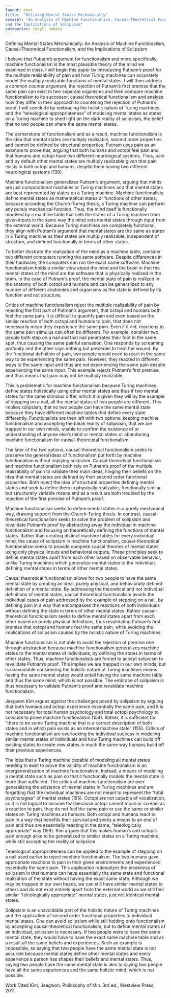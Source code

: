 ```yaml
---
layout: post
title:  "Defining Mental States Mechanically"
excerpt: "An Analysis of Machine Functionalism, Causal-Theoretical Functionalism, 
and the Implications of Solipsism"
categories: jekyll update
---
```


Defining Mental States Mechanically: An Analysis of Machine Functionalism, Causal-Theoretical Functionalism, and the Implications of Solipsism

I believe that Putnam’s argument for functionalism and more specifically, machine functionalism is the most plausible theory of the mind we examined in class. I will begin this paper by introducing Putnam’s proof for the multiple realizability of pain and how Turing machines can accurately model the multiply realizable functions of mental states. I will then address a common counter argument, the rejection of Putnam’s first premise that the same pain can exist in two separate organisms and then compare machine functionalism to its successor, causal theoretical functionalism and analyze how they differ in their approach to countering the rejection of Putnam’s proof. I will conclude by embracing the holistic nature of Turing machines and the “teleological appropriateness” of modeling mental states as states on a Turing machine to shed light on the dark reality of solipsism, the belief that no two people can share the same mental states.  

The cornerstone of functionalism and as a result, machine functionalism is the idea that mental states are multiply realizable, second order properties and cannot be defined by structural properties. Putnam uses pain as an example to prove this, arguing that both humans and octopi feel pain and that humans and octopi have two different neurological systems. Thus, pain and by default other mental states are multiply realizable given that pain exists in both octopi and humans, despite them having two different neurological systems (130).

Machine functionalism generalizes Putnam’s argument, arguing that minds are just computational machines or Turing machines and that mental states are best represented by states on a Turing machine. Machine functionalists define mental states as mathematical states or functions of other states, because according the Church-Turing thesis, a Turing machine can perform any purely mechanical function. Thus, the mind itself is functionally modeled by a machine table that sets the states of a Turing machine from given inputs in the same way the mind sets mental states through input from the external world. Because Turing machines are completely functional, they align with Putnam’s argument that mental states are the same as states in a Turing machine as their states are multiply realizable, independent of structure, and defined functionally in terms of other states.  
  
To better illustrate the realization of the mind as a machine table, consider two different computers running the same software. Despite differences in their hardware, the computers can run the exact same software. Machine functionalism holds a similar view about the mind and the brain in that the mental states of the mind are the software that is physically realized in the brain. In the case of Putnam’s proof, the mental state of pain is realized in the anatomy of both octopi and humans and can be generalized to any number of different anatomies and organisms as the state is defined by its function and not structure. 
  
Critics of machine functionalism reject the multiple realizability of pain by rejecting the first part of Putman’s argument, that octopi and humans both feel the same pain. It is difficult to quantify pain and even based on the similar reaction of both octopi and humans to pain, that does not necessarily mean they experience the same pain. Even if it did, reactions to the same pain stimulus can often be different. For example, consider two people both step on a nail and that nail penetrates their foot in the same spot, thus causing the same painful sensation. One responds by screaming profanity and the other says nothing but precedes to treat the wound. By the functional definition of pain, two people would need to react in the same way to be experiencing the same pain. However, they reacted in different ways to the same input and thus are not experiencing the same pain despite experiencing the same input. This example rejects Putnam’s first premise, and thus means that pain may not be multiply realizable. 
    
This is problematic for machine functionalism because Turing machines define states holistically using other mental states and thus if two mental states for the same stimulus differ, which it is given they will by the example of stepping on a nail, all the mental states of two people are different. This implies solipsism, that no two people can have the same mental state because they have different machine tables that define every state differently. Functionalists are then left with two options: keeping machine functionalism and accepting the bleak reality of solipsism, that we are trapped in our own minds, unable to confirm the existence of or understanding of anyone else’s mind or mental states or abandoning machine functionalism for causal-theoretical functionalism. 
   
The later of the two options, causal-theoretical functionalism seeks to preserve the general ideas of functionalism put forth by machine functionalism without implying solipsism. Causal-theoretical functionalism and machine functionalism both rely on Putnam’s proof of the multiple realizability of pain to validate their main ideas, hinging their beliefs on the idea that mental states are defined by their second order functional properties. Both reject the idea of structural properties defining mental states and seek to define them in physically realizable, functionally similar, but structurally variable means and as a result are both troubled by the rejection of the first premise of Putnam’s proof. 
    
Machine functionalism seeks to define mental states in a purely mechanical way, drawing support from the Church-Turing thesis. In contrast, causal-theoretical functionalism seeks to solve the problem of solipsism and revalidate Putnam’s proof by abstracting away the individual in machine functionalism and focusing on theoretically defining the functions of mental states. Rather than creating distinct machine tables for every individual mind, the cause of solipsism in machine functionalism, causal-theoretical functionalism seeks to provide complete causal theories of mental states using only physical inputs and behavioral outputs. These principles seek to define mental states apart from each other based on observable behavior, unlike Turing machines which generalize mental states to the individual, defining mental states in terms of other mental states. 
    
Causal theoretical functionalism allows for two people to have the same mental state by creating an ideal, purely physical, and behaviorally defined definition of a mental state. By addressing the theoretical and not individual definitions of mental states, causal theoretical functionalism avoids the individual cases of pain addressed by the example of stepping on a nail, by defining pain in a way that encompasses the reactions of both individuals without defining the state in terms of other mental states. Rather causal-theoretical functionalism seeks to define mental states apart from each other based on purely physical definitions, thus revalidating Putnam’s first premise that octopi and humans feel the same pain, while avoiding the implications of solipsism caused by the holistic nature of Turing machines. 
    
Machine functionalism is not able to avoid the rejection of premise one through abstraction because machine functionalism generalizes machine states to the mental states of individuals, by defining the states in terms of other states. Thus, machine functionalists are forced to accept solipsism to revalidate Putnam’s proof. This implies we are trapped in our own minds, but is unavoidable considering the holistic nature of Turing machines means having the same mental states would entail having the same machine table and thus the same mind, which is not possible. The embrace of solipsism is thus necessary to validate Putnam’s proof and revalidate machine functionalism. 
    
Jaegwon Kim argues against the challenges posed by solipsism by arguing that both humans and octopi experience essentially the same pain, and it is not necessary for total human psychology and total octopi psychology to coincide to prove machine functionalism (154). Rather, it is sufficient for “there to be some Turing machine that is a correct description of both states and in which pain exists as an internal machine state” (155). Critics of machine functionalism are overlooking the individual success in modeling similar mental states of individuals and how Turing machines can build off existing states to create new states in much the same way humans build off their previous experiences. 
    
The idea that a Turing machine capable of modeling all mental states needing to exist to prove the validity of machine functionalism is an overgeneralization of machine functionalism. Instead, a means of modeling a mental state such as pain so that it functionally models the mental state is more than sufficient. The critics of machine functionalism are over generalizing the existence of mental states in Turing machines and are forgetting that the individual machines are not meant to represent the “total psychologies” of mental states (155). Octopi are not capable of vocalization, so it is not logical to assume that because octopi cannot moan or scream as a reaction to pain, they do not feel the same pain or use the same or similar states on Turing machines as humans. Both octopi and humans react to pain in a way that benefits their survival and seeks a means to an end of pain and thus are essentially reacting in the same, “teleologically appropriate” way (159). Kim argues that this makes human’s and octopi’s pain enough alike to be generalized to similar states on a Turing machine, while still accepting the reality of solipsism.
    
Teleological appropriateness can be applied to the example of stepping on a nail used earlier to reject machine functionalism. The two humans gave appropriate reactions to pain in their given environments and experienced essentially the same pain. This application rationalizes the bleakness of solipsism in that humans can have essentially the same state and functional realization of the state without having the exact same state. Although we may be trapped in our own heads, we can still have similar mental states to others and do not exist entirely apart from the external world as we still feel similar “teleologically appropriate” mental states, just not identical mental states. 
    
Solipsism is an unavoidable part of the holistic nature of Turing machines and the application of second order functional properties to individual mental states. One can avoid solipsism while still holding onto functionalism by accepting causal-theoretical functionalism, but to define mental states of an individual, solipsism is necessary. If two people were to have the same mental state, they would have to have the exact same machine table and as a result all the same beliefs and experiences. Such an example is impossible, so saying that two people have the same mental state is not accurate because mental states define other mental states and every experience a person has shapes their beliefs and mental states. Thus, saying two people have the same mental state is akin to saying two people have all the same experiences and the same holistic mind, which is not possible.
         
Work Cited
Kim, Jaegwon. Philosophy of Min. 3rd ed., Westview Press, 2011.

